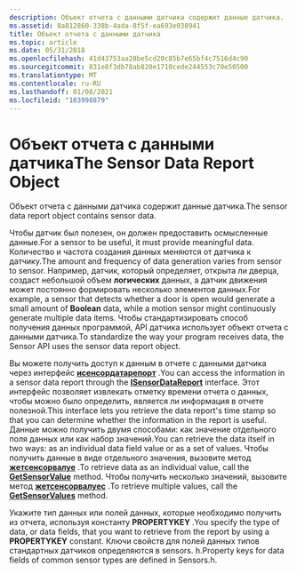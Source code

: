 ```yaml
---
description: Объект отчета с данными датчика содержит данные датчика.
ms.assetid: 8a812860-338b-4ada-8f5f-ea693e038941
title: Объект отчета с данными датчика
ms.topic: article
ms.date: 05/31/2018
ms.openlocfilehash: 41d43753aa28be5cd20c85b7e65bf4c7516d4c90
ms.sourcegitcommit: 831e8f3db78ab820e1710cede244553c70e50500
ms.translationtype: MT
ms.contentlocale: ru-RU
ms.lasthandoff: 01/08/2021
ms.locfileid: "103998879"
---
```

# <a name="the-sensor-data-report-object"></a><span data-ttu-id="f8641-103">Объект отчета с данными датчика</span><span class="sxs-lookup"><span data-stu-id="f8641-103">The Sensor Data Report Object</span></span>

<span data-ttu-id="f8641-104">Объект отчета с данными датчика содержит данные датчика.</span><span class="sxs-lookup"><span data-stu-id="f8641-104">The sensor data report object contains sensor data.</span></span>

<span data-ttu-id="f8641-105">Чтобы датчик был полезен, он должен предоставить осмысленные данные.</span><span class="sxs-lookup"><span data-stu-id="f8641-105">For a sensor to be useful, it must provide meaningful data.</span></span> <span data-ttu-id="f8641-106">Количество и частота создания данных меняются от датчика к датчику.</span><span class="sxs-lookup"><span data-stu-id="f8641-106">The amount and frequency of data generation varies from sensor to sensor.</span></span> <span data-ttu-id="f8641-107">Например, датчик, который определяет, открыта ли дверца, создаст небольшой объем **логических** данных, а датчик движения может постоянно формировать несколько элементов данных.</span><span class="sxs-lookup"><span data-stu-id="f8641-107">For example, a sensor that detects whether a door is open would generate a small amount of **Boolean** data, while a motion sensor might continuously generate multiple data items.</span></span> <span data-ttu-id="f8641-108">Чтобы стандартизировать способ получения данных программой, API датчика использует объект отчета с данными датчика.</span><span class="sxs-lookup"><span data-stu-id="f8641-108">To standardize the way your program receives data, the Sensor API uses the sensor data report object.</span></span>

<span data-ttu-id="f8641-109">Вы можете получить доступ к данным в отчете с данными датчика через интерфейс [**исенсордатарепорт**](/windows/desktop/api/sensorsapi/nn-sensorsapi-isensordatareport) .</span><span class="sxs-lookup"><span data-stu-id="f8641-109">You can access the information in a sensor data report through the [**ISensorDataReport**](/windows/desktop/api/sensorsapi/nn-sensorsapi-isensordatareport) interface.</span></span> <span data-ttu-id="f8641-110">Этот интерфейс позволяет извлекать отметку времени отчета о данных, чтобы можно было определить, является ли информация в отчете полезной.</span><span class="sxs-lookup"><span data-stu-id="f8641-110">This interface lets you retrieve the data report's time stamp so that you can determine whether the information in the report is useful.</span></span> <span data-ttu-id="f8641-111">Данные можно получить двумя способами: как значение отдельного поля данных или как набор значений.</span><span class="sxs-lookup"><span data-stu-id="f8641-111">You can retrieve the data itself in two ways: as an individual data field value or as a set of values.</span></span> <span data-ttu-id="f8641-112">Чтобы получить данные в виде отдельного значения, вызовите метод [**жетсенсорвалуе**](/windows/win32/api/sensorsapi/nf-sensorsapi-isensordatareport-getsensorvalue) .</span><span class="sxs-lookup"><span data-stu-id="f8641-112">To retrieve data as an individual value, call the [**GetSensorValue**](/windows/win32/api/sensorsapi/nf-sensorsapi-isensordatareport-getsensorvalue) method.</span></span> <span data-ttu-id="f8641-113">Чтобы получить несколько значений, вызовите метод [**жетсенсорвалуес**](/windows/win32/api/sensorsapi/nf-sensorsapi-isensordatareport-getsensorvalues) .</span><span class="sxs-lookup"><span data-stu-id="f8641-113">To retrieve multiple values, call the [**GetSensorValues**](/windows/win32/api/sensorsapi/nf-sensorsapi-isensordatareport-getsensorvalues) method.</span></span>

<span data-ttu-id="f8641-114">Укажите тип данных или полей данных, которые необходимо получить из отчета, используя константу **PROPERTYKEY** .</span><span class="sxs-lookup"><span data-stu-id="f8641-114">You specify the type of data, or data fields, that you want to retrieve from the report by using a **PROPERTYKEY** constant.</span></span> <span data-ttu-id="f8641-115">Ключи свойств для полей данных типов стандартных датчиков определяются в sensors. h.</span><span class="sxs-lookup"><span data-stu-id="f8641-115">Property keys for data fields of common sensor types are defined in Sensors.h.</span></span>

 

 
